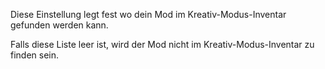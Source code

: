 Diese Einstellung legt fest wo dein Mod im Kreativ-Modus-Inventar gefunden werden kann.

Falls diese Liste leer ist, wird der Mod nicht im Kreativ-Modus-Inventar zu finden sein.